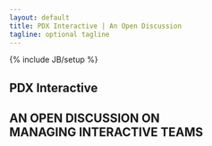 ```yaml
---
layout: default
title: PDX Interactive | An Open Discussion
tagline: optional tagline
---
```

{% include JB/setup %}

<section id="main">
  <div class="content">
    <h1>PDX Interactive</h1>
    <h2>AN OPEN DISCUSSION ON<br />
      MANAGING INTERACTIVE TEAMS</h2>
    <!--section class="rsvp-form">
      <div class="social">
        <a href="#facebook"><img border="0" src="{{ ASSET_PATH }}dev/images/facebook.png" height="32" width="32" alt="Find us on Facebook" /></a>
        <a href="Twitter"><img border="0" src="{{ ASSET_PATH }}dev/images/twitter.png" height="32" width="32" alt="Follow us on Twitter" /></a>
      </div>

      <form method="POST" action="/">
        <input type="text" name="email" id="email" placeholder="RSVP" />
        <input type="submit" name="submit" id="submit" />
      </form>

      <div class="tip">Enter your email to join the conversation</div>
    </section-->
    <section id="www">
      <div class="outside">
        <h3 id="who">WHAT</h3>
        <article>A discussion with industry professionals from a variety of backgrounds</article>
      </div>
      <div id="middle">
        <h3 id="when">WHEN</h3>
        <article>November 15th<br/>Time: 7pm - 9pm</article>
      </div>
      <div class="outside">
        <h3 id="where">WHERE</h3>
        <article>Art Institute of Portland<br />
          1122 NW Davis Street<br/>
          Second Floor, Open Space</article>
      </div>
      <div class="clear"></div>
    </section>
      <div id="socialButtons">
        <a href="https://pdxinteractive.com" class="twitter-share-button" data-lang="en">&nbsp;</a>
        <div class="fb-like" data-href="http://www.pdxinteractive.com" data-layout="button_count" data-send="false" data-width="225" data-show-faces="false" data-font="arial">&nbsp;</div>
      </div>
      <div class="clear"></div>
    <section id="about">
      <a href="http://goo.gl/maps/fYLNA" target="_blank"><img border="0" src="{{ ASSET_PATH }}dev/images/map_test.png" height="311" width="311" id="map" alt="" /></a>
      <h4>About</h4>
      <p>The Art Institute of Portland is hosting a panel discussion about best practices in interactive team management. Industry professionals from a variety of backgrounds will speak on topics including intra-team communications, project workflow strategies, managing client relationships, how to assemble and retain the ideal interactive team, and balancing budget vs. quality. Admission is free, attendance is priceless.</p>
          <br class="clear"/>
    </section>

  </div>
</section>

<!--
<section id="panelists">
  <div class="shadow">&nbsp;</div>
  <div class="content">
    <img src="{{ ASSET_PATH }}dev/images/shadow.png" height="21" width="1020" alt="" />
    <h4>PANELISTS</h4>
    {% for post in site.categories.profile %}
      {{ post.content }}
    {% endfor %}
    <br class="clear">
  </div>
</section>
-->
